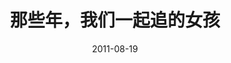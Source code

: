 ---
layout: movie-review
title: 那些年，我们一起追的女孩
description: >
  也许是当时狠狠收割初中生的电影。时至今日，我依然不懂标题里的“一起追”是什么意思。建议以后这种打着“青春”旗号的厌女+男凝电影注明“青春（男）”。
category: 电影
img: assets/img/movie/before2020/那些年-我们一起追的女孩.webp
star: 2
date: 2011-08-19
---